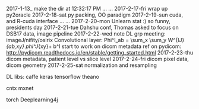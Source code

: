 2017-1-13_ make the dir at 12:32:17 PM
... ...
2017-2-17-fri wrap up py2oracle
2017-2-18-sat py packing, OO paradigm
2017-2-19-sun cuda, and R-cuda interface
... ...
2017-2-20-mon Unlearn stat :) so funny, presidents day
2017-2-21-tue Dahshu conf, Thomas asked to focus on DSB17 data, image pipeline
2017-2-22-wed note DL grp meeting: imageJ/nifity/osirix 
Convolutional layer:
Phi^I_ab = \sum_x \sum_y W^{IJ}_{ab,xy} phi^J_{xy}+ b^I
start to work on dicom metadata
ref on pydicom: http://pydicom.readthedocs.io/en/stable/getting_started.html
2017-2-23-thu dicom metadata, patient level vs slice level
2017-2-24-fri dicom pixel data, dicom geometry
2017-2-25-sat normalization and resampling

DL libs:
caffe
keras
tensorflow
theano

cntx
mxnet

torch
Deeplearning4j
